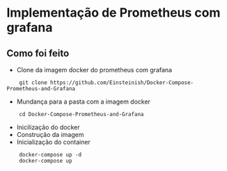 # Implementação de Prometheus com grafana

## Como foi feito

- Clone da imagem docker do prometheus com grafana

~~~
    git clone https://github.com/Einsteinish/Docker-Compose-Prometheus-and-Grafana
~~~

- Mundança para a pasta com a imagem docker

~~~
    cd Docker-Compose-Prometheus-and-Grafana
~~~

- Inicilização do docker
- Construção da imagem
- Inicialização do container

~~~
    docker-compose up -d
    docker-compose up
~~~